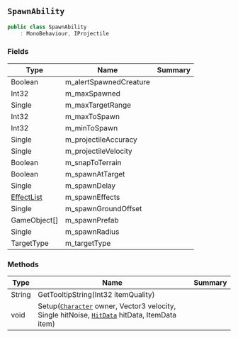 ## `SpawnAbility`

```csharp
public class SpawnAbility
    : MonoBehaviour, IProjectile

```

### Fields

| Type | Name | Summary | 
| --- | --- | --- | 
| Boolean | m_alertSpawnedCreature |  | 
| Int32 | m_maxSpawned |  | 
| Single | m_maxTargetRange |  | 
| Int32 | m_maxToSpawn |  | 
| Int32 | m_minToSpawn |  | 
| Single | m_projectileAccuracy |  | 
| Single | m_projectileVelocity |  | 
| Boolean | m_snapToTerrain |  | 
| Boolean | m_spawnAtTarget |  | 
| Single | m_spawnDelay |  | 
| [EffectList](./EffectList.md) | m_spawnEffects |  | 
| Single | m_spawnGroundOffset |  | 
| GameObject[] | m_spawnPrefab |  | 
| Single | m_spawnRadius |  | 
| TargetType | m_targetType |  | 


### Methods

| Type | Name | Summary | 
| --- | --- | --- | 
| String | GetTooltipString(Int32 itemQuality) |  | 
| void | Setup([`Character`](./Character.md) owner, Vector3 velocity, Single hitNoise, [`HitData`](./HitData.md) hitData, ItemData item) |  | 


